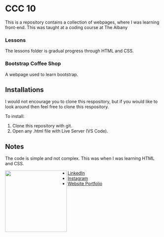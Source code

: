 # CCC 10

This is a repository contains a collection of webpages, where I was learning front-end. This was taught at a coding course at The Albany

### Lessons
The lessons folder is gradual progress through HTML and CSS.

### Bootstrap Coffee Shop
A webpage used to learn bootstrap.

## Installations

I would not encourage you to clone this respository, but if you would like to look around then feel free to clone this respository.

To install:
1. Clone this repository with git.
2. Open any .html file with Live Server (VS Code).

## Notes

The code is simple and not complex. This was when I was learning HTML and CSS.

<img align="left" src="./ME-pf.gif" width="200">

- [LinkedIn](https://www.linkedin.com/in/collinscomondi/) <br>
- [Instagram](https://www.instagram.com/someprofoundname/) <br>
- [Website Portfolio](https://www.someprofoundname.com)
